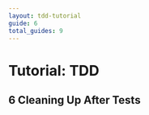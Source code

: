 ```yaml
---
layout: tdd-tutorial
guide: 6
total_guides: 9
---
```

# Tutorial: TDD

## 6 Cleaning Up After Tests
